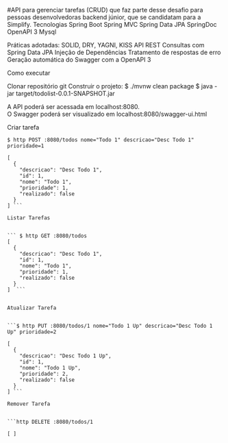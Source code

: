 #API para gerenciar tarefas (CRUD) que faz parte desse desafio para pessoas desenvolvedoras backend júnior, que se candidatam para a Simplify.
Tecnologias
Spring Boot
Spring MVC
Spring Data JPA
SpringDoc OpenAPI 3
Mysql

Práticas adotadas:
SOLID, DRY, YAGNI, KISS
API REST
Consultas com Spring Data JPA
Injeção de Dependências
Tratamento de respostas de erro
Geração automática do Swagger com a OpenAPI 3

Como executar

Clonar repositório git
Construir o projeto:
$ ./mvnw clean package
$ java -jar target/todolist-0.0.1-SNAPSHOT.jar

A API poderá ser acessada em localhost:8080. <br>
O Swagger poderá ser visualizado em localhost:8080/swagger-ui.html

Criar tarefa

```
$ http POST :8080/todos nome="Todo 1" descricao="Desc Todo 1" prioridade=1

[
  {
    "descricao": "Desc Todo 1",
    "id": 1,
    "nome": "Todo 1",
    "prioridade": 1,
    "realizado": false
  }
] ```

Listar Tarefas


``` $ http GET :8080/todos
[
  {
    "descricao": "Desc Todo 1",
    "id": 1,
    "nome": "Todo 1",
    "prioridade": 1,
    "realizado": false
  }
]  ```


Atualizar Tarefa


```$ http PUT :8080/todos/1 nome="Todo 1 Up" descricao="Desc Todo 1 Up" prioridade=2

[
  {
    "descricao": "Desc Todo 1 Up",
    "id": 1,
    "nome": "Todo 1 Up",
    "prioridade": 2,
    "realizado": false
  }
] ```

Remover Tarefa


```http DELETE :8080/todos/1

[ ]
```





